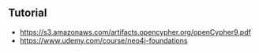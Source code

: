 
## Tutorial
- https://s3.amazonaws.com/artifacts.opencypher.org/openCypher9.pdf
- https://www.udemy.com/course/neo4j-foundations

